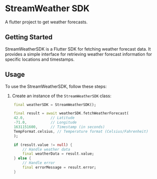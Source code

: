 # StreamWeather SDK

A flutter project to get weather forecasts.

## Getting Started

StreamWeatherSDK is a Flutter SDK for fetching weather forecast data. It provides a simple interface for retrieving weather forecast information for specific locations and timestamps.

## Usage

To use the StreamWeatherSDK, follow these steps:

1. Create an instance of the `StreamWeatherSDK` class:

```dart
    final weatherSDK = StreamWeatherSDK();

    final result = await weatherSDK.fetchWeatherForecast(
    42.0,            // Latitude
    -71.0,           // Longitude
    1631151600,      // Timestamp (in seconds)
    TempFormat.celsius, // Temperature format (Celsius/Fahrenheit)
    );

    if (result.value != null) {
        // Handle weather data
        final weatherData = result.value;
    } else {
        // Handle error
        final errorMessage = result.error;
    }
```

